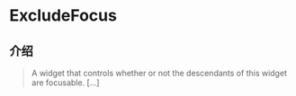 # ExcludeFocus

## 介绍

> A widget that controls whether or not the descendants of this widget are focusable. [...]

